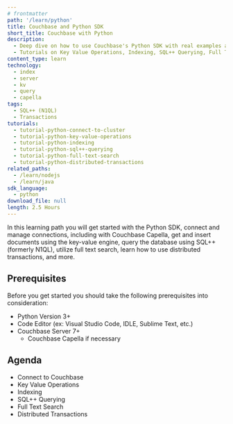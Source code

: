 ```yaml
---
# frontmatter
path: '/learn/python'
title: Couchbase and Python SDK
short_title: Couchbase with Python
description:
  - Deep dive on how to use Couchbase's Python SDK with real examples and demos
  - Tutorials on Key Value Operations, Indexing, SQL++ Querying, Full Text Search, and Distributed Transactions using Python
content_type: learn
technology:
  - index
  - server
  - kv
  - query
  - capella
tags:
  - SQL++ (N1QL)
  - Transactions
tutorials:
  - tutorial-python-connect-to-cluster
  - tutorial-python-key-value-operations
  - tutorial-python-indexing
  - tutorial-python-sql++-querying
  - tutorial-python-full-text-search
  - tutorial-python-distributed-transactions
related_paths:
  - /learn/nodejs
  - /learn/java
sdk_language:
  - python
download_file: null
length: 2.5 Hours
---
```


In this learning path you will get started with the Python SDK, connect and manage connections, including with Couchbase Capella, get and insert documents using the key-value engine, query the database using SQL++ (formerly N1QL), utilize full text search, learn how to use distributed transactions, and more.

## Prerequisites

Before you get started you should take the following prerequisites into consideration:

- Python Version 3+
- Code Editor (ex: Visual Studio Code, IDLE, Sublime Text, etc.)
- Couchbase Server 7+
  - Couchbase Capella if necessary

## Agenda

- Connect to Couchbase
- Key Value Operations
- Indexing
- SQL++ Querying
- Full Text Search
- Distributed Transactions
